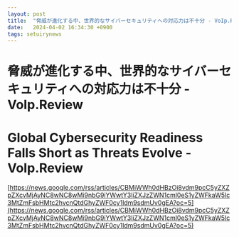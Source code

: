 ```yaml
---
layout: post
title:  "脅威が進化する中、世界的なサイバーセキュリティへの対応力は不十分 - VoIp.Review"
date:   2024-04-02 16:34:30 +0900
tags: setuirynews 
---
```


# 脅威が進化する中、世界的なサイバーセキュリティへの対応力は不十分 - VoIp.Review



# Global Cybersecurity Readiness Falls Short as Threats Evolve - VoIp.Review

[https://news.google.com/rss/articles/CBMiWWh0dHBzOi8vdm9pcC5yZXZpZXcvMjAyNC8wNC8wMi9nbG9iYWwtY3liZXJzZWN1cml0eS1yZWFkaW5lc3MtZmFsbHMtc2hvcnQtdGhyZWF0cy1ldm9sdmUv0gEA?oc=5](https://news.google.com/rss/articles/CBMiWWh0dHBzOi8vdm9pcC5yZXZpZXcvMjAyNC8wNC8wMi9nbG9iYWwtY3liZXJzZWN1cml0eS1yZWFkaW5lc3MtZmFsbHMtc2hvcnQtdGhyZWF0cy1ldm9sdmUv0gEA?oc=5)


